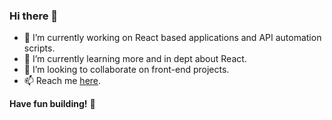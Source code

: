 ### Hi there 👋

- 🔭 I’m currently working on React based applications and API automation scripts.
- 🌱 I’m currently learning more and in dept about React.
- 👯 I’m looking to collaborate on front-end projects.
- 📫 Reach me [here](mailto:shashankyadav.1299@gmail.com?subject=[GitHub]%20Source%20Han%20Sans).

**Have fun building!** 🚀

<!--
**yshashanky/yshashanky** is a ✨ _special_ ✨ repository because its `README.md` (this file) appears on your GitHub profile.

Here are some ideas to get you started:

- 🔭 I’m currently working on ...
- 🌱 I’m currently learning ...
- 👯 I’m looking to collaborate on ...
- 🤔 I’m looking for help with ...
- 💬 Ask me about ...
- 📫 How to reach me: ...
- 😄 Pronouns: ...
- ⚡ Fun fact: ...
-->
